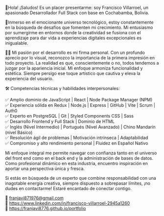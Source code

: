 👋Hola! ¡Saludos! Es un placer presentarme: soy Francisco Villarroel, un apasionado Desarrollador Full Stack con base en Cochabamba, Bolivia.

🚀Inmerso en el emocionante universo tecnológico, estoy constantemente en la búsqueda de desafíos que fomenten mi crecimiento. Mi entusiasmo por sumergirme en entornos donde la creatividad se fusiona con el aprendizaje para dar vida a experiencias digitales excepcionales es inigualable.

👨‍💻 Mi pasión por el desarrollo es mi firma personal. Con un profundo aprecio por lo visual, reconozco la importancia de la primera impresión en todo proyecto. La realidad es que, conscientemente o no, todos tendemos a juzgar por la apariencia inicial. Mi enfoque armoniza funcionalidad y estética. Siempre persigo ese toque artístico que cautiva y eleva la experiencia del usuario.

🛠️ Competencias técnicas y habilidades interpersonales:

✅ Amplio dominio de JavaScript | React | Node Package Manager (NPM)  
✅ Experiencia sólida en Redux | Node.js | Express | GitHub | Vite | Scrum | Auth0  
✅ Experto en PostgreSQL | Git | Styled Components CSS | Sass  
✅ Desarrollo Frontend y Full Stack | Dominio de HTML  
✅ Inglés (Nivel Intermedio) | Portugués (Nivel Avanzado) | Chino Mandarín (nivel Básico)  
✅ Resolución ágil de problemas | Motivación intrínseca | Adaptabilidad    
✅ Compromiso y alto rendimiento personal | Fluidez en Español Nativo  

Mi enfoque integral me permite navegar con confianza tanto en el universo del front end como en el back end y la administración de bases de datos. Como profesional dinámico en esta industria, encuentro inspiración en aportar una perspectiva única y fresca.

Si estás en búsqueda de un experto que combine responsabilidad con una inagotable energía creativa, siempre dispuesto a sobrepasar límites, ¡no dudes en contactarme! Estaré encantado de conectar contigo.

📩 franjavi871976@gmail.com  
🦾 https://www.linkedin.com/in/francisco-villarroel-2945a1260  
💼 https://franjavi8776.github.io/portfolio  

<!--
**franjavi8776/franjavi8776** is a ✨ _special_ ✨ repository because its `README.md` (this file) appears on your GitHub profile.

Here are some ideas to get you started:

- 🔭 I’m currently working on ...
- 🌱 I’m currently learning ...
- 👯 I’m looking to collaborate on ...
- 🤔 I’m looking for help with ...
- 💬 Ask me about ...
- 📫 How to reach me: ...
- 😄 Pronouns: ...
- ⚡ Fun fact: ...
-->
